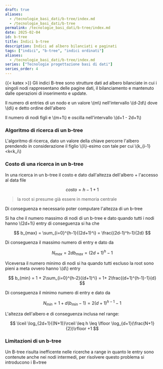 ```yaml
---
draft: true
aliases:
  - /tecnologie_basi_dati/b-tree/index.md
  - /tecnologie_basi_dati/b-tree
permalink: /tecnologie_basi_dati/b-tree/index.md
date: 2025-02-04
id: b-tree
title: Indici b-tree
description: Indici ad albero bilanciati e paginati
tags: ["indici", "b-tree", "indici ordinati"]
aliases:
  - /tecnologie_basi_dati/b-tree/index.md
series: ["Tecnologie progettazione basi di dati"]
series_order: 4
---
```


{{< katex >}}
Gli indici B-tree sono strutture dati ad albero bilanciate in cui i singoli nodi rappresentano delle pagine dati, il bilanciamento e mantenuto dalle operazioni di inserimento e update.

Il numero di entries di un nodo e un valore \\(m\\) nell'intervallo \\(d-2d\\) dove \\(d\\) e detto ordine dell'albero

Il numero di nodi figli e \\(m+1\\) e oscilla nell'intervallo \\(d+1 - 2d+1\\)

### Algoritmo di ricerca di un b-tree

L'algoritmo di ricerca, dato un valore della chiave percorre l'albero prendendo in considerazione il figlio \\(i\\)-esimo con tale per cui \\(k_{i-1}<k<k_i\\)

### Costo di una ricerca in un b-tree

In una ricerca in un b-tree il costo e dato dall'altezza dell'albero + l'accesso al data file

$$
costo = h - 1 + 1
$$
> la root si presume già essere in memoria centrale

Di conseguenza e necessario poter computare l'altezza di un b-tree

Si ha che il numero massimo di nodi di un b-tree e dato quando tutti i nodi hanno \\(2d+1\\) entry di conseguenza si ha che

$$
b_{max} = \sum_{i=0}^{h-1}{(2d+1)^i} = \frac{(2d-1)^h-1}{2d}
$$

Di conseguenza il massimo numero di entry e dato da

$$
N_{max} = 2db_{max} = (2d +1)^h -1
$$

Viceversa il numero minimo di nodi si ha quando tutti escluso la root sono pieni a meta ovvero hanno \\(d\\) entry

$$
b_{min} = 1 + 2\sum_{i=0}^{h-2}{(d+1)^i} = 1+ 2\frac{(d+1)^{h-1}-1}{d}
$$

Di conseguenza il minimo numero di entry e dato da

$$
N_{min} = 1 + d(b_{min}- 1) = 2(d +1)^{h-1} -1
$$

L'altezza dell'albero e di conseguenza inclusa nel range:

$$
\lceil \log_{2d+1}{(N+1)}\rceil \leq h \leq \lfloor \log_{d+1}(\frac{N+1}{2})\rfloor +1
$$

### Limitazioni di un b-tree

Un B-tree risulta inefficente nelle ricerche a range in quanto le entry sono contenute anche nei nodi intermedi, per risolvere questo problema si introducono i B+tree
